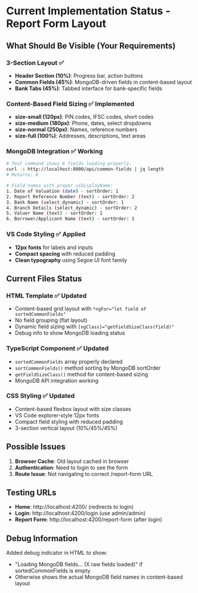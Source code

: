 # Current Implementation Status - Report Form Layout

## What Should Be Visible (Your Requirements)

### 3-Section Layout ✅
- **Header Section (10%)**: Progress bar, action buttons
- **Common Fields (45%)**: MongoDB-driven fields in content-based layout  
- **Bank Tabs (45%)**: Tabbed interface for bank-specific fields

### Content-Based Field Sizing ✅ Implemented
- **size-small (120px)**: PIN codes, IFSC codes, short codes
- **size-medium (180px)**: Phone, dates, select dropdowns  
- **size-normal (250px)**: Names, reference numbers
- **size-full (100%)**: Addresses, descriptions, text areas

### MongoDB Integration ✅ Working
```bash
# Test command shows 6 fields loading properly:
curl -s http://localhost:8000/api/common-fields | jq length
# Returns: 6

# Field names with proper uiDisplayName:
1. Date of Valuation (date) - sortOrder: 1
2. Report Reference Number (text) - sortOrder: 2  
3. Bank Name (select_dynamic) - sortOrder: 1
4. Branch Details (select_dynamic) - sortOrder: 2
5. Valuer Name (text) - sortOrder: 1
6. Borrower/Applicant Name (text) - sortOrder: 1
```

### VS Code Styling ✅ Applied
- **12px fonts** for labels and inputs
- **Compact spacing** with reduced padding
- **Clean typography** using Segoe UI font family

## Current Files Status

### HTML Template ✅ Updated
- Content-based grid layout with `*ngFor="let field of sortedCommonFields"`
- No field grouping (flat layout)
- Dynamic field sizing with `[ngClass]="getFieldSizeClass(field)"`
- Debug info to show MongoDB loading status

### TypeScript Component ✅ Updated  
- `sortedCommonFields` array properly declared
- `sortCommonFields()` method sorting by MongoDB sortOrder
- `getFieldSizeClass()` method for content-based sizing
- MongoDB API integration working

### CSS Styling ✅ Updated
- Content-based flexbox layout with size classes
- VS Code explorer-style 12px fonts
- Compact field styling with reduced padding
- 3-section vertical layout (10%/45%/45%)

## Possible Issues

1. **Browser Cache**: Old layout cached in browser
2. **Authentication**: Need to login to see the form
3. **Route Issue**: Not navigating to correct /report-form URL

## Testing URLs

- **Home**: http://localhost:4200/ (redirects to login)
- **Login**: http://localhost:4200/login (use admin/admin)
- **Report Form**: http://localhost:4200/report-form (after login)

## Debug Information

Added debug indicator in HTML to show:
- "Loading MongoDB fields... (X raw fields loaded)" if sortedCommonFields is empty
- Otherwise shows the actual MongoDB field names in content-based layout